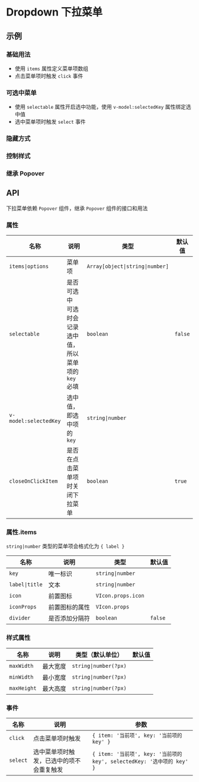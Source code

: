# Dropdown 下拉菜单

## 示例

### 基础用法

- 使用 `items` 属性定义菜单项数组
- 点击菜单项时触发 `click` 事件

<preview path="./demos/basic.vue"></preview>

### 可选中菜单

- 使用 `selectable` 属性开启选中功能，使用 `v-model:selectedKey` 属性绑定选中值
- 选中菜单项时触发 `select` 事件

<preview path="./demos/selectable.vue"></preview>

### 隐藏方式

<preview path="./demos/close.vue"></preview>

### 控制样式

<preview path="./demos/style.vue"></preview>

### 继承 Popover

<preview path="./demos/popover.vue"></preview>

## API

下拉菜单依赖 `Popover` 组件，继承 `Popover` 组件的接口和用法

### 属性

| 名称                  | 说明                                                        | 类型                            | 默认值  |
| --------------------- | ----------------------------------------------------------- | ------------------------------- | ------- |
| `items\|options`      | 菜单项                                                      | `Array[object\|string\|number]` |         |
| `selectable`          | 是否可选中 <br> 可选时会记录选中值，所以菜单项的 `key` 必填 | `boolean`                       | `false` |
| `v-model:selectedKey` | 选中值，即选中项的 `key`                                    | `string\|number`                |         |
| `closeOnClickItem`    | 是否在点击菜单项时关闭下拉菜单                              | `boolean`                       | `true`  |

### 属性.items

`string|number` 类型的菜单项会格式化为 `{ label }`

| 名称           | 说明           | 类型               | 默认值  |
| -------------- | -------------- | ------------------ | ------- |
| `key`          | 唯一标识       | `string\|number`   |         |
| `label\|title` | 文本           | `string\|number`   |         |
| `icon`         | 前置图标       | `VIcon.props.icon` |         |
| `iconProps`    | 前置图标的属性 | `VIcon.props`      |         |
| `divider`      | 是否添加分隔符 | `boolean`          | `false` |

### 样式属性

<!--@include: @/component/@parts/api-style.md-->

| 名称        | 说明     | 类型（默认单位）      | 默认值 |
| ----------- | -------- | --------------------- | ------ |
| `maxWidth`  | 最大宽度 | `string\|number(?px)` |        |
| `minWidth`  | 最小宽度 | `string\|number(?px)` |        |
| `maxHeight` | 最大高度 | `string\|number(?px)` |        |

### 事件

| 名称     | 说明                                     | 参数                                                                   |
| -------- | ---------------------------------------- | ---------------------------------------------------------------------- |
| `click`  | 点击菜单项时触发                         | `{ item: '当前项', key: '当前项的 key' }`                              |
| `select` | 选中菜单项时触发，已选中的项不会重复触发 | `{ item: '当前项', key: '当前项的 key', selectedKey: '选中项的 key' }` |
